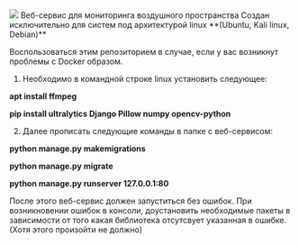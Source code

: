 <img src="[](https://github.com/Just279/AeraOkulo/blob/main/apliko/static/image/logo.png)">
 Веб-сервис для мониторинга воздушного пространства
Создан исключительно для систем под архитектурой linux **(Ubuntu, Kali linux, Debian)**

Воспользоваться этим репозиторием в случае, если у вас возникнут проблемы с Docker образом.

1. Необходимо в командной строке linux установить следующее:

**apt install ffmpeg**

**pip install ultralytics Django Pillow numpy opencv-python**

2. Далее прописать следующие команды в папке с веб-сервисом:

**python manage.py makemigrations** 

**python manage.py migrate** 

**python manage.py runserver 127.0.0.1:80** 



После этого веб-сервис должен запуститься без ошибок. При возникновении ошибок в консоли, доустановить необходимые пакеты в зависимости от того какая библиотека отсутсвует указанная в ошибке. (Хотя этого произойти не должно)
